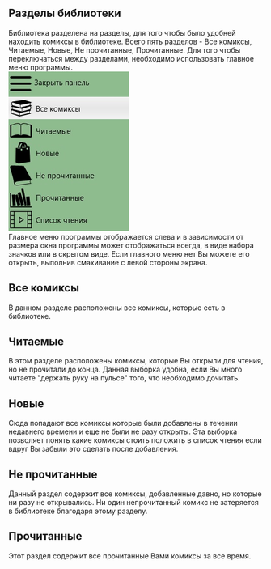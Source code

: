 ## Разделы библиотеки

Библиотека разделена на разделы, для того чтобы было удобней находить комиксы в библиотеке. Всего пять разделов - Все комиксы, Читаемые, Новые, Не прочитанные, Прочитанные. Для того чтобы переключаться между разделами, необходимо использовать главное меню программы.  
![Главное меню](mainmenu.jpg)  
Главное меню программы отображается слева и в зависимости от размера окна программы может отображаться всегда, в виде набора значков или в скрытом виде. Если главного меню нет Вы можете его открыть, выполнив смахивание с левой стороны экрана.

## Все комиксы

В данном разделе расположены все комиксы, которые есть в библиотеке.

## Читаемые

В этом разделе расположены комиксы, которые Вы открыли для чтения, но не прочитали до конца. Данная выборка удобна, если Вы много читаете "держать руку на пульсе" того, что необходимо дочитать.

## Новые

Сюда попадают все комиксы которые были добавлены в течении недавнего времени и еще не были не разу открыты. Эта выборка позволяет понять какие комиксы стоить положить в список чтения если вдруг Вы забыли это сделать после добавления.

## Не прочитанные

Данный раздел содержит все комиксы, добавленные давно, но которые ни разу не открывались. Ни один непрочитанный комикс не затеряется в библиотеке благодаря этому разделу.

## Прочитанные

Этот раздел содержит все прочитанные Вами комиксы за все время.

